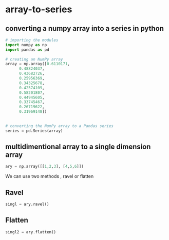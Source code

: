 # array-to-series
## converting a numpy array into a series in python

 ~~~ python
# importing the modules
import numpy as np
import pandas as pd
  
# creating an NumPy array
array = np.array([0.6110171,
       0.48824037,
       0.43682726,
       0.25956369,
       0.34325678,
       0.42574109,
       0.58201807,
       0.44945605,
       0.33745467,
       0.26719622,
       0.31969148])
  
  
# converting the NumPy array to a Pandas series
series = pd.Series(array) 
~~~ 
## multidimentional array to a single dimension array

~~~ python
ary = np.array([[1,2,3], [4,5,6]])
~~~

We can use two methods , ravel or flatten
## Ravel

~~~ python
singl = ary.ravel()
~~~

## Flatten

~~~ python
singl2 = ary.flatten()
~~~
